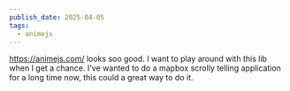 ```yaml
---
publish_date: 2025-04-05
tags:
  - animejs
---
```


  https://animejs.com/ looks soo good. I want to play around with this lib when I get a chance. I've wanted to do a mapbox scrolly telling application for a long time now, this could a great way to do it.
  
